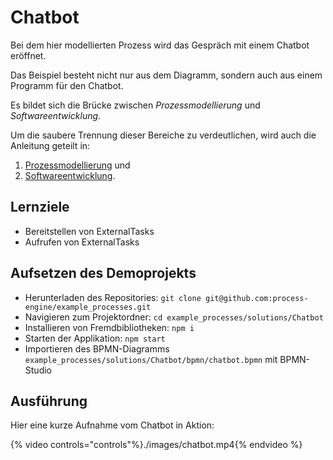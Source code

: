 # Chatbot

Bei dem hier modellierten Prozess wird das Gespräch mit einem
Chatbot eröffnet.

Das Beispiel besteht nicht nur aus dem Diagramm, sondern auch aus
einem Programm für den Chatbot.

Es bildet sich die Brücke zwischen _Prozessmodellierung_ und
_Softwareentwicklung_.

Um die saubere Trennung dieser Bereiche zu verdeutlichen, wird auch die
Anleitung geteilt in:

1. [Prozessmodellierung](./chatbot_modeller.md) und
1. [Softwareentwicklung](./chatbot_programmer.md).

## Lernziele

- Bereitstellen von ExternalTasks
- Aufrufen von ExternalTasks

## Aufsetzen des Demoprojekts

- Herunterladen des Repositories: `git clone git@github.com:process-engine/example_processes.git`
- Navigieren zum Projektordner: `cd example_processes/solutions/Chatbot`
- Installieren von Fremdbibliotheken: `npm i`
- Starten der Applikation: `npm start`
- Importieren des BPMN-Diagramms `example_processes/solutions/Chatbot/bpmn/chatbot.bpmn` mit BPMN-Studio

## Ausführung

Hier eine kurze Aufnahme vom Chatbot in Aktion:

{% video controls="controls"%}./images/chatbot.mp4{% endvideo %}

